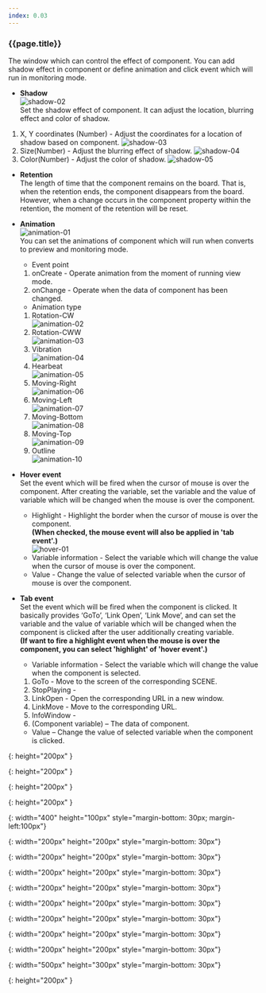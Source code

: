 ```yaml
---
index: 0.03
---
```


### {{page.title}}
The window which can control the effect of component. You can add shadow effect in component or define animation and click event which will run in monitoring mode.


- **Shadow**  
![shadow-02][shadow-02]  
Set the shadow effect of component. It can adjust the location, blurring effect and color of shadow.
1. X, Y coordinates (Number) - Adjust the coordinates for a location of shadow based on component.
![shadow-03][shadow-03]
1. Size(Number) - Adjust the blurring effect of shadow.
![shadow-04][shadow-04]
1. Color(Number) - Adjust the color of shadow.
![shadow-05][shadow-05]

- **Retention**  
The length of time that the component remains on the board. That is, when the retention ends, the component disappears from the board.  
However, when a change occurs in the component property within the retention, the moment of the retention will be reset.

- **Animation**  
![animation-01][animation-01]  
You can set the animations of component which will run when converts to preview and monitoring mode.
  - Event point
  1. onCreate - Operate animation from the moment of running view mode.
  1. onChange - Operate when the data of component has been changed.
  - Animation type
  1. Rotation-CW  
  ![animation-02][animation-02]  
  1. Rotation-CWW  
  ![animation-03][animation-03]  
  1. Vibration  
  ![animation-04][animation-04]  
  1. Hearbeat  
  ![animation-05][animation-05]  
  1. Moving-Right  
  ![animation-06][animation-07]  
  1. Moving-Left  
  ![animation-07][animation-06]  
  1. Moving-Bottom  
  ![animation-08][animation-09]  
  1. Moving-Top  
  ![animation-09][animation-08]  
  1. Outline  
  ![animation-10][animation-10]  


- **Hover event**  
Set the event which will be fired when the cursor of mouse is over the component. After creating the variable, set the variable and the value of variable which will be changed when the mouse is over the component.
  - Highlight - Highlight the border when the cursor of mouse is over the component.  
  **(When checked, the mouse event will also be applied in 'tab event'.)**  
  ![hover-01][hover-01]  
  - Variable information - Select the variable which will change the value when the cursor of mouse is over the component.
  - Value - Change the value of selected variable when the cursor of mouse is over the component.




- **Tab event**  
Set the event which will be fired when the component is clicked. It basically provides ‘GoTo’, ‘Link Open’, ‘Link Move’, and can set the variable and the value of variable which will be changed when the component is clicked after the user additionally creating variable.  
  **(If want to fire a highlight event when the mouse is over the component, you can select 'highlight' of 'hover event'.)**  
  - Variable information - Select the variable which will change the value when the component is selected.
   1. GoTo - Move to the screen of the corresponding SCENE.
   1. StopPlaying - 
   1. LinkOpen - Open the corresponding URL in a new window.
   1. LinkMove - Move to the corresponding URL.
   1. InfoWindow - 
   1. (Component variable) – The data of component.
  - Value – Change the value of selected variable when the component is clicked.




[shadow-02]: {{site.baseurl}}/assets/components/properties/shadow-02.png
{: height="200px" }

[shadow-03]: {{site.baseurl}}/assets/components/properties/shadow-03.png
{: height="200px" }

[shadow-04]: {{site.baseurl}}/assets/components/properties/shadow-04.png
{: height="200px" }

[shadow-05]: {{site.baseurl}}/assets/components/properties/shadow-05.png
{: height="200px" }


[animation-01]: {{site.baseurl}}/assets/components/properties/animation-01.gif
{: width="400" height="100px" style="margin-bottom: 30px; margin-left:100px"}

[animation-02]: {{site.baseurl}}/assets/components/properties/animation-02.gif
{: width="200px" height="200px" style="margin-bottom: 30px"}

[animation-03]: {{site.baseurl}}/assets/components/properties/animation-03.gif
{: width="200px" height="200px" style="margin-bottom: 30px"}

[animation-04]: {{site.baseurl}}/assets/components/properties/animation-04.gif
{: width="200px" height="200px" style="margin-bottom: 30px"}

[animation-05]: {{site.baseurl}}/assets/components/properties/animation-05.gif
{: width="200px" height="200px" style="margin-bottom: 30px"}

[animation-06]: {{site.baseurl}}/assets/components/properties/animation-06.gif
{: width="200px" height="200px" style="margin-bottom: 30px"}

[animation-07]: {{site.baseurl}}/assets/components/properties/animation-07.gif
{: width="200px" height="200px" style="margin-bottom: 30px"}

[animation-08]: {{site.baseurl}}/assets/components/properties/animation-08.gif
{: width="200px" height="200px" style="margin-bottom: 30px"}

[animation-09]: {{site.baseurl}}/assets/components/properties/animation-09.gif
{: width="200px" height="200px" style="margin-bottom: 30px"}

[animation-10]: {{site.baseurl}}/assets/components/properties/animation-10.gif
{: width="500px" height="300px" style="margin-bottom: 30px"}


[hover-01]: {{site.baseurl}}/assets/components/properties/hover-01.png
{: height="200px" }
